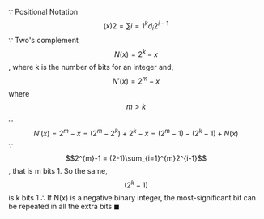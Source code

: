 
$\because$ Positional Notation $${(x)}{2} = \sum{i=1}^{k}d_{i}2^{i-1}$$
$\because$ Two's complement
$$N(x) = 2^{k} - x$$, where k is the number of bits for an integer
and, $$N'(x) = 2^{m} - x$$ where $$m > k$$
$\therefore$ $$N'(x) = 2^{m} - x = (2^{m} - 2^{k}) + 2^{k} - x = (2^{m}-1) - (2^{k}-1) + N(x)$$
$\because$ $$2^{m}-1 = (2-1)\sum_{i=1}^{m}2^{i-1}$$, that is m bits 1. So the same, $$(2^{k}-1)$$ is k bits 1
$\therefore$ If N(x) is a negative binary integer, the most-significant bit can be repeated in all the extra bits
$\blacksquare$
